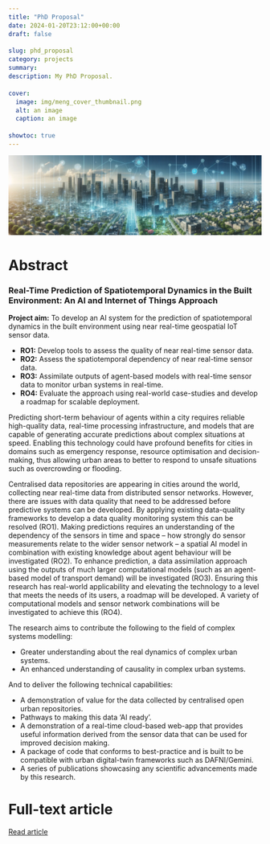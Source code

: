 ```yaml
---
title: "PhD Proposal"
date: 2024-01-20T23:12:00+00:00
draft: false

slug: phd_proposal
category: projects
summary:
description: My PhD Proposal.

cover:
  image: img/meng_cover_thumbnail.png
  alt: an image
  caption: an image

showtoc: true
---
```


![image](img/cover_image_thumbnail.png "Cover")

# Abstract

### Real-Time Prediction of Spatiotemporal Dynamics in the Built Environment: An AI and Internet of Things Approach

**Project aim:** To develop an AI system for the prediction of spatiotemporal dynamics in the built environment using near real-time geospatial IoT sensor data.

*	**RO1:** Develop tools to assess the quality of near real-time sensor data.
*	**RO2:** Assess the spatiotemporal dependency of near real-time sensor data.
*	**RO3:** Assimilate outputs of agent-based models with real-time sensor data to monitor urban systems in real-time.
*	**RO4:** Evaluate the approach using real-world case-studies and develop a roadmap for scalable deployment.

Predicting short-term behaviour of agents within a city requires reliable high-quality data, real-time processing infrastructure, and models that are capable of generating accurate predictions about complex situations at speed. Enabling this technology could have profound benefits for cities in domains such as emergency response, resource optimisation and decision-making, thus allowing urban areas to better to respond to unsafe situations such as overcrowding or flooding.

Centralised data repositories are appearing in cities around the world, collecting near real-time data from distributed sensor networks. However, there are issues with data quality that need to be addressed before predictive systems can be developed. By applying existing data-quality frameworks to develop a data quality monitoring system this can be resolved (RO1). Making predictions requires an understanding of the dependency of the sensors in time and space – how strongly do sensor measurements relate to the wider sensor network – a spatial AI model in combination with existing knowledge about agent behaviour will be investigated (RO2). To enhance prediction, a data assimilation approach using the outputs of much larger computational models (such as an agent-based model of transport demand) will be investigated (RO3). Ensuring this research has real-world applicability and elevating the technology to a level that meets the needs of its users, a roadmap will be developed. A variety of computational models and sensor network combinations will be investigated to achieve this (RO4).

The research aims to contribute the following to the field of complex systems modelling:

*	Greater understanding about the real dynamics of complex urban systems.
*	An enhanced understanding of causality in complex urban systems.

And to deliver the following technical capabilities:

*	A demonstration of value for the data collected by centralised open urban repositories.
*	Pathways to making this data ‘AI ready’.
*	A demonstration of a real-time cloud-based web-app that provides useful information derived from the sensor data that can be used for improved decision making.
*	A package of code that conforms to best-practice and is built to be compatible with urban digital-twin frameworks such as DAFNI/Gemini.
*	A series of publications showcasing any scientific advancements made by this research.

# Full-text article

[Read article](/pdfs/20240111_CMW_PhD_Research_Proposal.pdf)